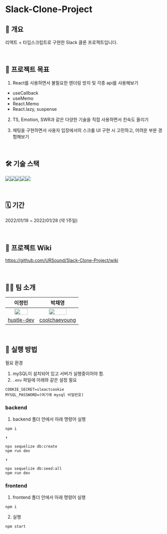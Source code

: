 # Slack-Clone-Project

## 📄 개요

리액트 + 타입스크립트로 구현한 Slack 클론 프로젝트입니다.
 
<br>

## 🎯 프로젝트 목표

1. React를 사용하면서 불필요한 렌더링 방지 및 각종 api를 사용해보기
  - useCallback
  - useMemo
  - React.Memo
  - React.lazy, suspense

2. TS, Emotion, SWR과 같은 다양한 기술을 직접 사용하면서 친숙도 올리기

3. 채팅을 구현하면서 사용자 입장에서의 스크롤 UI 구현 시 고민하고, 어려운 부분 경험해보기

<br>

## 🛠 기술 스택

  <img src="https://img.shields.io/badge/React-20232a?style=for-the-badge&logo=React&logoColor=#5bccea"/><img src="https://img.shields.io/badge/Typescript-3178C6?style=for-the-badge&logo=Typescript&logoColor=white"/><img src="https://img.shields.io/badge/Socket.IO-18191A?style=for-the-badge&logo=Socket.io&logoColor=white"/><img src="https://img.shields.io/badge/Emotion-D36AC2?style=for-the-badge&logoColor=f776AB"/><img src="https://img.shields.io/badge/SWR-121212?style=for-the-badge&logo=Emotion&logoColor=white"/>

<br>

## 🗓 기간

2022/01/19 ~ 2022/01/28 (약 1주일)

<br>

## 📝 프로젝트 Wiki

https://github.com/URSound/Slack-Clone-Project/wiki

<br>

## 👋🏻 팀 소개

|                                  이정민                                  |                                   박채영                                    |
| :----------------------------------------------------------------------: | :-------------------------------------------------------------------------: |
| <img src="https://avatars.githubusercontent.com/hustle-dev" width="70%"> | <img src="https://avatars.githubusercontent.com/coolchaeyoung" width="70%"> |
|               [hustle-dev](https://github.com/hustle-dev)                |              [coolchaeyoung](https://github.com/coolchaeyoung)              |

<br>

## 🚀 실행 방법

필요 환경

1. mySQL이 설치되어 있고 서버가 실행중이어야 함.
2. `.env` 파일에 아래와 같은 설정 필요

```
COOKIE_SECRET=sleactcookie
MYSQL_PASSWORD=(여기에 mysql 비밀번호)
```

### backend

1. backend 폴더 안에서 아래 명령어 실행

```
npm i

⬇️

npx sequelize db:create
npm run dev

⬇️

npx sequelize db:seed:all
npm run dev
```

### frontend

1. frontend 폴더 안에서 아래 명령어 실행

```
npm i
```

2. 실행

```
npm start
```

